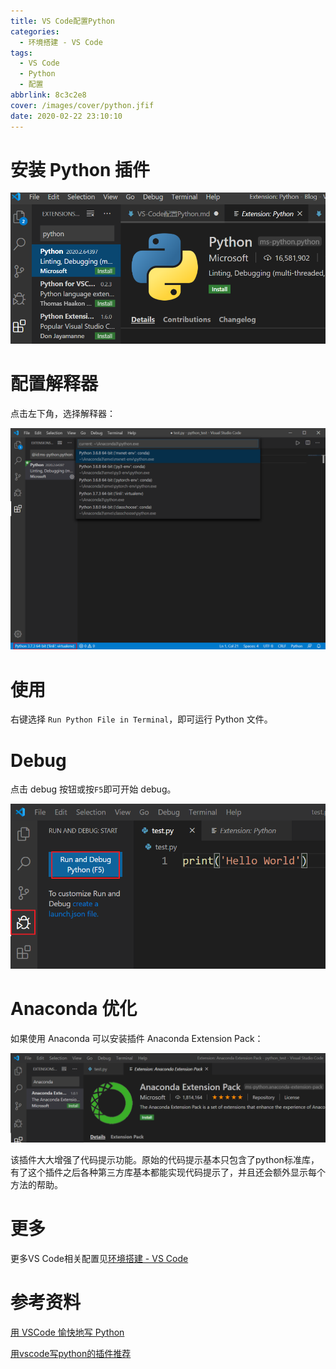 ```yaml
---
title: VS Code配置Python
categories:
  - 环境搭建 - VS Code
tags:
  - VS Code
  - Python
  - 配置
abbrlink: 8c3c2e8
cover: /images/cover/python.jfif
date: 2020-02-22 23:10:10
---
```



# 安装 Python 插件

![安装](/images/VS-Code配置Python/2020-02-22-22-48-26.png)

# 配置解释器

点击左下角，选择解释器：

![解释器](/images/VS-Code配置Python/2020-02-22-22-53-57.png)

# 使用

右键选择 `Run Python File in Terminal`，即可运行 Python 文件。

# Debug

点击 debug 按钮或按`F5`即可开始 debug。

![debug](/images/VS-Code配置Python/2020-02-22-22-57-32.png)

# Anaconda 优化

如果使用 Anaconda 可以安装插件 Anaconda Extension Pack：

![anaconda](/images/VS-Code配置Python/2020-02-22-23-04-39.png)

该插件大大增强了代码提示功能。原始的代码提示基本只包含了python标准库，有了这个插件之后各种第三方库基本都能实现代码提示了，并且还会额外显示每个方法的帮助。

# 更多

更多VS Code相关配置见[环境搭建 - VS Code](/categories/环境搭建-VS-Code/)

# 参考资料

[用 VSCode 愉快地写 Python](https://zhuanlan.zhihu.com/p/66157046)

[用vscode写python的插件推荐](https://blog.csdn.net/hnshhshjq/article/details/80140401)